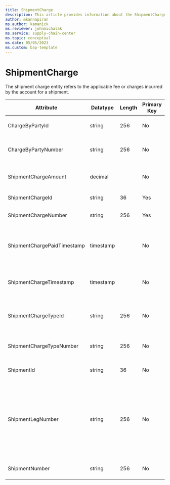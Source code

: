 ```yaml
---
title: ShipmentCharge
description: This article provides information about the ShipmentCharge entity.
author: mkannapiran
ms.author: kamanick
ms.reviewer: johnmichalak
ms.service: supply-chain-center
ms.topic: conceptual
ms.date: 05/05/2023
ms.custom: bap-template
---
```


# **ShipmentCharge**

The shipment charge entity refers to the applicable fee or charges incurred by the account for a shipment. 


|	Attribute	|	Datatype	|	Length	|	Primary Key	|	Description	|
|---------------|--------|------|----------|-----------|
|	ChargeByPartyId	|	string	|	256	|	No	|	The unique identifier of a Party.	|
|	ChargeByPartyNumber	|	string	|	256	|	No	|	Shipment charge by party number	|
|	ShipmentChargeAmount	|	decimal	|		|	No	|	The amount of the shipment charge.	|
|	ShipmentChargeId	|	string	|	36	|	Yes	|	Shipment charge Id	|
|	ShipmentChargeNumber	|	string	|	256	|	Yes	|	Shipment charge number 	|
|	ShipmentChargePaidTimestamp	|	timestamp	|		|	No	|	The timestamp that the shipment charge was paid.	|
|	ShipmentChargeTimestamp	|	timestamp	|		|	No	|	The timestamp of the shipment charge.	|
|	ShipmentChargeTypeId	|	string	|	256	|	No	|	The unique identifier of a shipment charge type.	|
|	ShipmentChargeTypeNumber	|	string	|	256	|	No	|	Type of shipment charge number	|
|	ShipmentId	|	string	|	36	|	No	|	The unique identifier of a Shipment.	|
|	ShipmentLegNumber	|	string	|	256	|	No	|	The unique identifier of the Shipment Leg Number, which equals the shipment leg 'sequence number'.	|
|	ShipmentNumber	|	string	|	256	|	No	|	Number of the shipment	|
